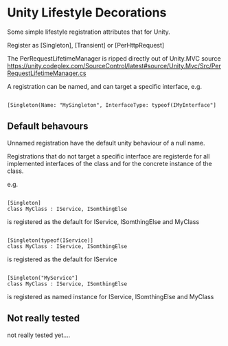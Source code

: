 # Unity Lifestyle Decorations

Some simple lifestyle registration attributes that for Unity.

Register as [Singleton], [Transient] or [PerHttpRequest]

The PerRequestLifetimeManager is ripped directly out of Unity.MVC source https://unity.codeplex.com/SourceControl/latest#source/Unity.Mvc/Src/PerRequestLifetimeManager.cs

A registration can be named, and can target a specific interface, e.g.

<pre><code>
[Singleton(Name: "MySingleton", InterfaceType: typeof(IMyInterface"]
</code></pre>
Default behavours
---------------------

Unnamed registration have the default unity behaviour of a null name.

Registrations that do not target a specific interface are registerde for all implemented interfaces of the class and for the concrete instance of the class.

e.g.

<pre><code>
[Singleton]
class MyClass : IService, ISomthingElse
</code></pre>
is registered as the default for IService, ISomthingElse and MyClass

<pre><code>
[Singleton(typeof(IService)]
class MyClass : IService, ISomthingElse
</code></pre>
is registered as the default for IService

<pre><code>
[Singleton("MyService"]
class MyClass : IService, ISomthingElse
</code></pre>
is registered as named instance for IService, ISomthingElse and MyClass

Not really tested
-------------------

not really tested yet....
